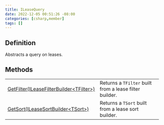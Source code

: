 ```yaml
---
title: ILeaseQuery
date: 2022-12-05 00:51:26 -08:00
categories: [csharp,member]
tags: []
---
```


## Definition

Abstracts a query on leases.

## Methods
<table><tr><td><!--/posts/csharp.member.entitydb.abstractions.queries.ileasequery.getfilter/--><a href='#'>GetFilter(ILeaseFilterBuilder&lt;TFilter&gt;)</a></td><td>
Returns a <code class='language-plaintext highlighter-rouge'>TFilter</code> built from a lease filter builder.
</td></tr><tr><td><!--/posts/csharp.member.entitydb.abstractions.queries.ileasequery.getsort/--><a href='#'>GetSort(ILeaseSortBuilder&lt;TSort&gt;)</a></td><td>
Returns a <code class='language-plaintext highlighter-rouge'>TSort</code> built from a lease sort builder.
</td></tr></table>

